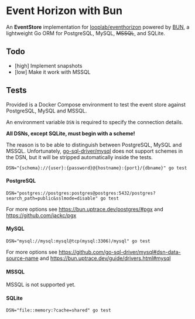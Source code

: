 # Event Horizon with Bun

An **EventStore** implementation for [looplab/eventhorizon](https://pkg.go.dev/github.com/looplab/eventhorizon) powered by [BUN](https://bun.uptrace.dev/), a lightweight Go ORM for PostgreSQL, MySQL, ~~MSSQL~~, and SQLite.

## Todo

- [high] Implement snapshots
- [low] Make it work with MSSQL

## Tests

Provided is a Docker Compose environment to test the event store against PostgreSQL, MySQL and MSSQL.

An environment variable `DSN` is required to specify the connection details.

**All DSNs, except SQLite, must begin with a scheme!**

The reason is to be able to distinguish between PostgreSQL, MySQL and MSSQL.
Unfortunately, [go-sql-driver/mysql](https://github.com/go-sql-driver/mysql#dsn-data-source-name) does not support schemes in the DSN, but it will be stripped automatically inside the tests.

```shell
DSN="{schema}://{user}:{password}@{hostname}:{port}/{dbname}" go test
```

#### PostgreSQL

```shell
DSN="postgres://postgres:postgres@postgres:5432/postgres?search_path=public&sslmode=disable" go test
```

For more options see https://bun.uptrace.dev/postgres/#pgx and https://github.com/jackc/pgx

#### MySQL

```shell
DSN="mysql://mysql:mysql@tcp(mysql:3306)/mysql" go test
```

For more options see https://github.com/go-sql-driver/mysql#dsn-data-source-name and https://bun.uptrace.dev/guide/drivers.html#mysql

#### MSSQL

MSSQL is not supported yet.

#### SQLite

```shell
DSN="file::memory:?cache=shared" go test
```